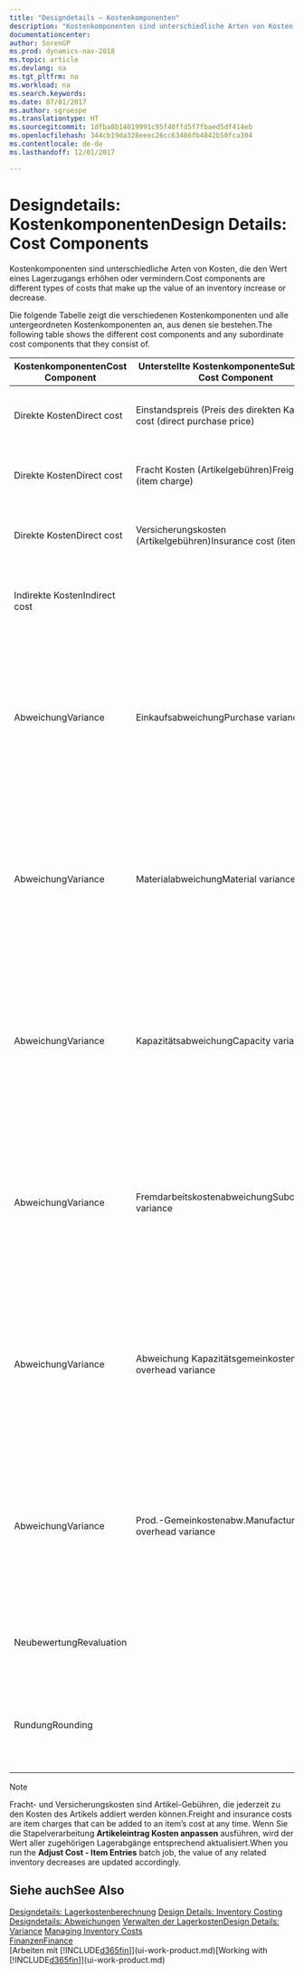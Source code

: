 ```yaml
---
title: "Designdetails – Kostenkomponenten"
description: "Kostenkomponenten sind unterschiedliche Arten von Kosten, die den Wert eines Lagerzugangs erhöhen oder vermindern."
documentationcenter: 
author: SorenGP
ms.prod: dynamics-nav-2018
ms.topic: article
ms.devlang: na
ms.tgt_pltfrm: na
ms.workload: na
ms.search.keywords: 
ms.date: 07/01/2017
ms.author: sgroespe
ms.translationtype: HT
ms.sourcegitcommit: 1dfba8b14019991c95f40ffd5f7fbaed5df414eb
ms.openlocfilehash: 344cb19da328eeec26cc63486fb4842b50fca304
ms.contentlocale: de-de
ms.lasthandoff: 12/01/2017

---
```

# <a name="design-details-cost-components"></a><span data-ttu-id="b5fef-103">Designdetails: Kostenkomponenten</span><span class="sxs-lookup"><span data-stu-id="b5fef-103">Design Details: Cost Components</span></span>
<span data-ttu-id="b5fef-104">Kostenkomponenten sind unterschiedliche Arten von Kosten, die den Wert eines Lagerzugangs erhöhen oder vermindern.</span><span class="sxs-lookup"><span data-stu-id="b5fef-104">Cost components are different types of costs that make up the value of an inventory increase or decrease.</span></span>  

 <span data-ttu-id="b5fef-105">Die folgende Tabelle zeigt die verschiedenen Kostenkomponenten und alle untergeordneten Kostenkomponenten an, aus denen sie bestehen.</span><span class="sxs-lookup"><span data-stu-id="b5fef-105">The following table shows the different cost components and any subordinate cost components that they consist of.</span></span>  

|<span data-ttu-id="b5fef-106">Kostenkomponenten</span><span class="sxs-lookup"><span data-stu-id="b5fef-106">Cost Component</span></span>|<span data-ttu-id="b5fef-107">Unterstellte Kostenkomponente</span><span class="sxs-lookup"><span data-stu-id="b5fef-107">Subordinate Cost Component</span></span>|<span data-ttu-id="b5fef-108">Description</span><span class="sxs-lookup"><span data-stu-id="b5fef-108">Description</span></span>|  
|--------------------|--------------------------------|---------------------------------------|  
|<span data-ttu-id="b5fef-109">Direkte Kosten</span><span class="sxs-lookup"><span data-stu-id="b5fef-109">Direct cost</span></span>|<span data-ttu-id="b5fef-110">Einstandspreis (Preis des direkten Kaufs)</span><span class="sxs-lookup"><span data-stu-id="b5fef-110">Unit cost (direct purchase price)</span></span>|<span data-ttu-id="b5fef-111">Kosten, die direkt auf das Kostenobjekt zurückzuführen sind.</span><span class="sxs-lookup"><span data-stu-id="b5fef-111">Cost that can be traced to a cost object.</span></span>|  
|<span data-ttu-id="b5fef-112">Direkte Kosten</span><span class="sxs-lookup"><span data-stu-id="b5fef-112">Direct cost</span></span>|<span data-ttu-id="b5fef-113">Fracht Kosten (Artikelgebühren)</span><span class="sxs-lookup"><span data-stu-id="b5fef-113">Freight cost (item charge)</span></span>|<span data-ttu-id="b5fef-114">Kosten, die direkt auf das Kostenobjekt zurückzuführen sind.</span><span class="sxs-lookup"><span data-stu-id="b5fef-114">Cost that can be traced to a cost object.</span></span>|  
|<span data-ttu-id="b5fef-115">Direkte Kosten</span><span class="sxs-lookup"><span data-stu-id="b5fef-115">Direct cost</span></span>|<span data-ttu-id="b5fef-116">Versicherungskosten (Artikelgebühren)</span><span class="sxs-lookup"><span data-stu-id="b5fef-116">Insurance cost (item charge)</span></span>|<span data-ttu-id="b5fef-117">Kosten, die direkt auf das Kostenobjekt zurückzuführen sind.</span><span class="sxs-lookup"><span data-stu-id="b5fef-117">Cost that can be traced to a cost object.</span></span>|  
|<span data-ttu-id="b5fef-118">Indirekte Kosten</span><span class="sxs-lookup"><span data-stu-id="b5fef-118">Indirect cost</span></span>||<span data-ttu-id="b5fef-119">Kosten, die nicht auf ein Kostenobjekt zurückzuführen sind.</span><span class="sxs-lookup"><span data-stu-id="b5fef-119">Cost that cannot be traced to a cost object.</span></span>|  
|<span data-ttu-id="b5fef-120">Abweichung</span><span class="sxs-lookup"><span data-stu-id="b5fef-120">Variance</span></span>|<span data-ttu-id="b5fef-121">Einkaufsabweichung</span><span class="sxs-lookup"><span data-stu-id="b5fef-121">Purchase variance</span></span>|<span data-ttu-id="b5fef-122">Der Unterschied zwischen tatsächlichen Kosten und dem Einstandspreis (fest), der nur für Artikel mit der Lagerabgangsmethode **Standard** gebucht wird.</span><span class="sxs-lookup"><span data-stu-id="b5fef-122">The difference between actual and standard costs, which is only posted for items using the **Standard** costing method.</span></span>|  
|<span data-ttu-id="b5fef-123">Abweichung</span><span class="sxs-lookup"><span data-stu-id="b5fef-123">Variance</span></span>|<span data-ttu-id="b5fef-124">Materialabweichung</span><span class="sxs-lookup"><span data-stu-id="b5fef-124">Material variance</span></span>|<span data-ttu-id="b5fef-125">Der Unterschied zwischen tatsächlichen Kosten und dem Einstandspreis (fest), der nur für Artikel mit der Lagerabgangsmethode **Standard** gebucht wird.</span><span class="sxs-lookup"><span data-stu-id="b5fef-125">The difference between actual and standard costs, which is only posted for items using the **Standard** costing method.</span></span>|  
|<span data-ttu-id="b5fef-126">Abweichung</span><span class="sxs-lookup"><span data-stu-id="b5fef-126">Variance</span></span>|<span data-ttu-id="b5fef-127">Kapazitätsabweichung</span><span class="sxs-lookup"><span data-stu-id="b5fef-127">Capacity variance</span></span>|<span data-ttu-id="b5fef-128">Der Unterschied zwischen tatsächlichen Kosten und dem Einstandspreis (fest), der nur für Artikel mit der Lagerabgangsmethode **Standard** gebucht wird.</span><span class="sxs-lookup"><span data-stu-id="b5fef-128">The difference between actual and standard costs, which is only posted for items using the **Standard** costing method.</span></span>|  
|<span data-ttu-id="b5fef-129">Abweichung</span><span class="sxs-lookup"><span data-stu-id="b5fef-129">Variance</span></span>|<span data-ttu-id="b5fef-130">Fremdarbeitskostenabweichung</span><span class="sxs-lookup"><span data-stu-id="b5fef-130">Subcontracted variance</span></span>|<span data-ttu-id="b5fef-131">Der Unterschied zwischen tatsächlichen Kosten und dem Einstandspreis (fest), der nur für Artikel mit der Lagerabgangsmethode **Standard** gebucht wird.</span><span class="sxs-lookup"><span data-stu-id="b5fef-131">The difference between actual and standard costs, which is only posted for items using the **Standard** costing method.</span></span>|  
|<span data-ttu-id="b5fef-132">Abweichung</span><span class="sxs-lookup"><span data-stu-id="b5fef-132">Variance</span></span>|<span data-ttu-id="b5fef-133">Abweichung Kapazitätsgemeinkosten</span><span class="sxs-lookup"><span data-stu-id="b5fef-133">Capacity overhead variance</span></span>|<span data-ttu-id="b5fef-134">Der Unterschied zwischen tatsächlichen Kosten und dem Einstandspreis (fest), der nur für Artikel mit der Lagerabgangsmethode **Standard** gebucht wird.</span><span class="sxs-lookup"><span data-stu-id="b5fef-134">The difference between actual and standard costs, which is only posted for items using the **Standard** costing method.</span></span>|  
|<span data-ttu-id="b5fef-135">Abweichung</span><span class="sxs-lookup"><span data-stu-id="b5fef-135">Variance</span></span>|<span data-ttu-id="b5fef-136">Prod.-Gemeinkostenabw.</span><span class="sxs-lookup"><span data-stu-id="b5fef-136">Manufacturing overhead variance</span></span>|<span data-ttu-id="b5fef-137">Der Unterschied zwischen tatsächlichen Kosten und dem Einstandspreis (fest), der nur für Artikel mit der Lagerabgangsmethode **Standard** gebucht wird.</span><span class="sxs-lookup"><span data-stu-id="b5fef-137">The difference between actual and standard costs, which is only posted for items using the **Standard** costing method.</span></span>|  
|<span data-ttu-id="b5fef-138">Neubewertung</span><span class="sxs-lookup"><span data-stu-id="b5fef-138">Revaluation</span></span>||<span data-ttu-id="b5fef-139">Eine Auf- oder Abwertung des aktuellen Lagerwerts.</span><span class="sxs-lookup"><span data-stu-id="b5fef-139">A depreciation or appreciation of the current inventory value.</span></span>|  
|<span data-ttu-id="b5fef-140">Rundung</span><span class="sxs-lookup"><span data-stu-id="b5fef-140">Rounding</span></span>||<span data-ttu-id="b5fef-141">Restbeträge, die durch die Berechnung von Bestandsminderungen entstehen.</span><span class="sxs-lookup"><span data-stu-id="b5fef-141">Residuals caused by the way in which valuation of inventory decreases are calculated.</span></span>|  

> [!NOTE]  
>  <span data-ttu-id="b5fef-142">Fracht- und Versicherungskosten sind Artikel-Gebühren, die jederzeit zu den Kosten des Artikels addiert werden können.</span><span class="sxs-lookup"><span data-stu-id="b5fef-142">Freight and insurance costs are item charges that can be added to an item’s cost at any time.</span></span> <span data-ttu-id="b5fef-143">Wenn Sie die Stapelverarbeitung **Artikeleintrag Kosten anpassen** ausführen, wird der Wert aller zugehörigen Lagerabgänge entsprechend aktualisiert.</span><span class="sxs-lookup"><span data-stu-id="b5fef-143">When you run the **Adjust Cost - Item Entries** batch job, the value of any related inventory decreases are updated accordingly.</span></span>  

## <a name="see-also"></a><span data-ttu-id="b5fef-144">Siehe auch</span><span class="sxs-lookup"><span data-stu-id="b5fef-144">See Also</span></span>  
 <span data-ttu-id="b5fef-145">[Designdetails: Lagerkostenberechnung](design-details-inventory-costing.md) </span><span class="sxs-lookup"><span data-stu-id="b5fef-145">[Design Details: Inventory Costing](design-details-inventory-costing.md) </span></span>  
 <span data-ttu-id="b5fef-146">[Designdetails: Abweichungen](design-details-variance.md) [Verwalten der Lagerkosten](finance-manage-inventory-costs.md)</span><span class="sxs-lookup"><span data-stu-id="b5fef-146">[Design Details: Variance](design-details-variance.md) [Managing Inventory Costs](finance-manage-inventory-costs.md)</span></span>  
 [<span data-ttu-id="b5fef-147">Finanzen</span><span class="sxs-lookup"><span data-stu-id="b5fef-147">Finance</span></span>](finance.md)  
 <span data-ttu-id="b5fef-148">[Arbeiten mit [!INCLUDE[d365fin](includes/d365fin_md.md)]](ui-work-product.md)</span><span class="sxs-lookup"><span data-stu-id="b5fef-148">[Working with [!INCLUDE[d365fin](includes/d365fin_md.md)]](ui-work-product.md)</span></span>  


